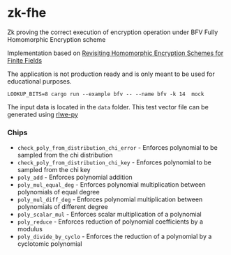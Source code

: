 # zk-fhe
Zk proving the correct execution of encryption operation under BFV Fully Homomorphic Encryption scheme

Implementation based on [Revisiting Homomorphic Encryption Schemes for Finite Fields](https://eprint.iacr.org/2021/204.pdf)

The application is not production ready and is only meant to be used for educational purposes.

`LOOKUP_BITS=8 cargo run --example bfv -- --name bfv -k 14  mock`

The input data is located in the `data` folder. This test vector file can be generated using [rlwe-py](https://github.com/yuriko627/rlwe-py)

### Chips 

- `check_poly_from_distribution_chi_error` - Enforces polynomial to be sampled from the chi distribution
- `check_poly_from_distribution_chi_key` - Enforces polynomial to be sampled from the chi key
- `poly_add` - Enforces polynomial addition
- `poly_mul_equal_deg` - Enforces polynomial multiplication between polynomials of equal degree
- `poly_mul_diff_deg` - Enforces polynomial multiplication between polynomials of different degree
- `poly_scalar_mul` - Enforces scalar multiplication of a polynomial
- `poly_reduce` - Enforces reduction of polynomial coefficients by a modulus
- `poly_divide_by_cyclo` - Enforces the reduction of a polynomial by a cyclotomic polynomial
